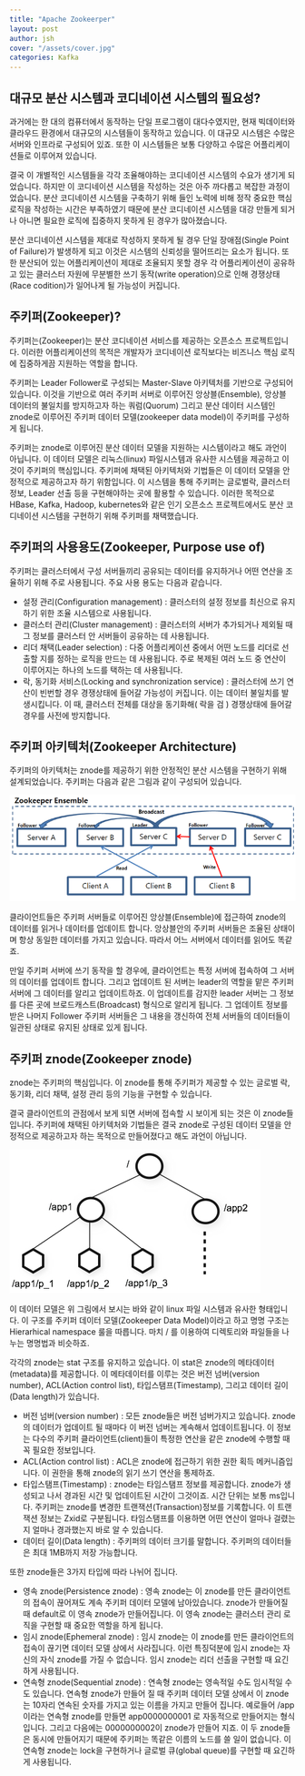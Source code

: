 ```yaml
---
title: "Apache Zookeerper"
layout: post
author: jsh
cover: "/assets/cover.jpg"
categories: Kafka
---
```


대규모 분산 시스템과 코디네이션 시스템의 필요성?
----------------------------------------
과거에는 한 대의 컴퓨터에서 동작하는 단일 프로그램이 대다수였지만, 현재 빅데이터와 클라우드 환경에서 대규모의 시스템들이 동작하고 있습니다. 이 대규모 시스템은 수많은 서버와 인프라로 구성되어 있죠. 또한 이 시스템들은 보통 다양하고 수많은 어플리케이션들로 이루어져 있습니다.

결국 이 개별적인 시스템들을 각각 조율해야하는 코디네이션 시스템의 수요가 생기게 되었습니다. 하지만 이 코디네이션 시스템을 작성하는 것은 아주 까다롭고 복잡한 과정이었습니다. 분산 코디네이션 시스템을 구축하기 위해 들인 노력에 비해 정작 중요한 핵심 로직을 작성하는 시간은 부족하였기 때문에 분산 코디네이션 시스템을 대강 만들게 되거나 아니면 필요한 로직에 집중하지 못하게 된 경우가 많아졌습니다.

분산 코디네이션 시스템을 제대로 작성하지 못하게 될 경우 단일 장애점(Single Point of Failure)가 발생하게 되고 이것은 시스템의 신뢰성을 떨어뜨리는 요소가 됩니다. 또한 분산되어 있는 어플리케이션이 제대로 조율되지 못할 경우 각 어플리케이션이 공유하고 있는 클러스터 자원에 무분별한 쓰기 동작(write operation)으로 인해 경쟁상태(Race codition)가 일어나게 될 가능성이 커집니다.

주키퍼(Zookeeper)?
----------------
주키퍼는(Zookeeper)는 분산 코디네이션 서비스를 제공하는 오픈소스 프로젝트입니다. 이러한 어플리케이션의 목적은 개발자가 코디네이션 로직보다는 비즈니스 핵심 로직에 집중하게끔 지원하는 역할을 합니다.

주키퍼는 Leader Follower로 구성되는 Master-Slave 아키텍처를 기반으로 구성되어 있습니다. 이것을 기반으로 여러 주키퍼 서버로 이루어진 앙상블(Ensemble), 앙상블 데이터의 불일치를 방지하고자 하는 쿼럼(Quorum) 그리고 분산 데이터 시스템인 znode로 이루어진 주키퍼 데이터 모델(zookeeper data model)이 주키퍼를 구성하게 됩니다.

주키퍼는 znode로 이루어진 분산 데이터 모델을 지원하는 시스템이라고 해도 과언이 아닙니다. 이 데이터 모델은 리눅스(linux) 파일시스템과 유사한 시스템을 제공하고 이것이 주키퍼의 핵심입니다.  주키퍼에 채택된 아키텍처와 기법들은 이 데이터 모델을 안정적으로 제공하고자 하기 위함입니다. 이 시스템을 통해 주키퍼는 글로벌락, 클러스터 정보, Leader 선출 등을 구현해야하는 곳에 활용할 수 있습니다. 이러한 목적으로 HBase, Kafka, Hadoop, kubernetes와 같은 인기 오픈소스 프로젝트에서도 분산 코디네이션 시스템을 구현하기 위해 주키퍼를 채택했습니다.


주키퍼의 사용용도(Zookeeper, Purpose use of)
-----------------------------------------
주키퍼는 클러스터에서 구성 서버들끼리 공유되는 데이터를 유지하거나 어떤 연산을 조율하기 위해 주로 사용됩니다. 주요 사용 용도는 다음과 같습니다.

+ 설정 관리(Configuration management) : 클러스터의 설정 정보를 최신으로 유지하기 위한 조율 시스템으로 사용됩니다.
+ 클러스터 관리(Cluster management) : 클러스터의 서버가 추가되거나 제외될 때 그 정보를 클러스터 안 서버들이 공유하는 데 사용됩니다.
+ 리더 채택(Leader selection) : 다중 어플리케이션 중에서 어떤 노드를 리더로 선출할 지를 정하는 로직을 만드는 데 사용됩니다. 주로 복제된 여러 노드 중 연산이 이루어지는 하나의 노드를 택하는 데 사용됩니다.
+ 락, 동기화 서비스(Locking and synchronization service) : 클러스터에 쓰기 연산이 빈번할 경우 경쟁상태에 들어갈 가능성이 커집니다. 이는 데이터 불일치를 발생시킵니다. 이 때, 클러스터 전체를 대상을 동기화해( 락을 검 ) 경쟁상태에 들어갈 경우를 사전에 방지합니다.

주키퍼 아키텍처(Zookeeper Architecture)
------------------------------------
주키퍼의 아키텍처는 znode를 제공하기 위한 안정적인 분산 시스템을 구현하기 위해 설계되었습니다. 주키퍼는 다음과 같은 그림과 같이 구성되어 있습니다.

![/assets/zookeeper_architecture.png](/assets/zookeeper_architecture.png)

클라이언트들은 주키퍼 서버들로 이루어진 앙상블(Ensemble)에 접근하여 znode의 데이터를 읽거나 데이터를 업데이트 합니다. 앙상블안의 주키퍼 서버들은 조율된 상태이며 항상 동일한 데이터를 가지고 있습니다. 따라서 어느 서버에서 데이터를 읽어도 똑같죠.

만일 주키퍼 서버에 쓰기 동작을 할 경우에, 클라이언트는 특정 서버에 접속하여 그 서버의 데이터를 업데이트 합니다. 그리고 업데이트 된 서버는 leader의 역할을 맡은 주키퍼 서버에 그 데이터를 알리고 업데이트하죠. 이 업데이트를 감지한 leader 서버는 그 정보를 다른 곳에 브로드캐스트(Broadcast) 형식으로 알리게 됩니다. 그 업데이트 정보를 받은 나머지 Follower 주키퍼 서버들은 그 내용을 갱신하여 전체 서버들의 데이터들이 일관된 상태로 유지된 상태로 있게 됩니다.

주키퍼 znode(Zookeeper znode)
----------------------------
znode는 주키퍼의 핵심입니다. 이 znode를 통해 주키퍼가 제공할 수 있는 글로벌 락, 동기화, 리더 채택, 설정 관리 등의 기능을 구현할 수 있습니다.

결국 클라이언트의 관점에서 보게 되면 서버에 접속할 시 보이게 되는 것은 이 znode들입니다. 주키퍼에 채택된 아키텍처와 기법들은 결국 znode로 구성된 데이터 모델을 안정적으로 제공하고자 하는 목적으로 만들어졌다고 해도 과언이 아닙니다.

![/assets/zookeeper_znode.png](/assets/zookeeper_znode.png)

이 데이터 모델은 위 그림에서 보시는 바와 같이 linux 파일 시스템과 유사한 형태입니다. 이 구조를 주키퍼 데이터 모델(Zookeeper Data Model)이라고 하고 명명 구조는 Hierarhical namespace 룰을 따릅니다. 마치 / 를 이용하여 디렉토리와 파일들을 나누는 명명법과 비슷하죠.

각각의 znode는 stat 구조를 유지하고 있습니다. 이 stat은 znode의 메타데이터(metadata)를 제공합니다. 이 메타데이터를 이루는 것은 버전 넘버(version number), ACL(Action control list), 타입스탬프(Timestamp), 그리고 데이터 길이(Data length)가 있습니다.

+ 버전 넘버(version number) : 모든 znode들은 버전 넘버가지고 있습니다. znode의 데이터가 업데이트 될 때마다 이 버전 넘버는 계속해서 업데이트됩니다. 이 정보는 다수의 주키퍼 클라이언트(client)들이 특정한 연산을 같은 znode에 수행할 때 꼭 필요한 정보입니다.
+ ACL(Action control list) : ACL은 znode에 접근하기 위한 권한 획득 메커니즘입니다. 이 권한을 통해 znode의 읽기 쓰기 연산을 통제하죠.
+ 타입스탬프(Timestamp) : znode는 타임스탬프 정보를 제공합니다. znode가 생성되고 나서 경과된 시간 및 업데이트된 시간이 그것이죠. 시간 단위는 보통 ms입니다. 주키퍼는 znode를 변경한 트랜잭션(Transaction)정보를 기록합니다. 이 트랜잭션 정보는 Zxid로 구분됩니다. 타임스탬프를 이용하면 어떤 연산이 얼마나 걸렸는지 얼마나 경과했는지 바로 알 수 있습니다.
+ 데이터 길이(Data length) : 주키퍼의 데이터 크기를 말합니다. 주키퍼의 데이터들은 최대 1MB까지 저장 가능합니다.

또한 znode들은 3가지 타입에 따라 나뉘어 집니다.

+ 영속 znode(Persistence znode) : 영속 znode는 이 znode를 만든 클라이언트의 접속이 끊어져도 계속 주키퍼 데이터 모델에 남아있습니다. znode가 만들어질 때 default로 이 영속 znode가 만들어집니다. 이 영속 znode는 클러스터 관리 로직을 구현할 때 중요한 역할을 하게 됩니다.
+ 임시 znode(Ephemeral znode) : 임시 znode는 이 znode를 만든 클라이언트의 접속이 끊기면 데이터 모델 상에서 사라집니다. 이런 특징덕분에 임시 znode는 자신의 자식 znode를 가질 수 없습니다. 임시 znode는 리더 선출을 구현할 때 요긴하게 사용됩니다.
+ 연속형 znode(Sequential znode) : 연속형 znode는 영속적일 수도 임시적일 수도 있습니다. 연속형 znode가 만들어 질 때 주키퍼 데이터 모델 상에서 이 znode는 10자리 연속된 숫자를 가지고 있는 이름을 가지고 만들어 집니다. 예로들어 /app 이라는 연속형 znode를 만들면 app0000000001 로 자동적으로 만들어지는 형식입니다. 그리고 다음에는 0000000002이 znode가 만들어 지죠. 이 두 znode들은 동시에 만들어지기 때문에 주키퍼는 똑같은 이름의 노드를 쓸 일이 없습니다. 이 연속형 znode는 lock을 구현하거나 글로벌 큐(global queue)를 구현할 때 요긴하게 사용됩니다.
